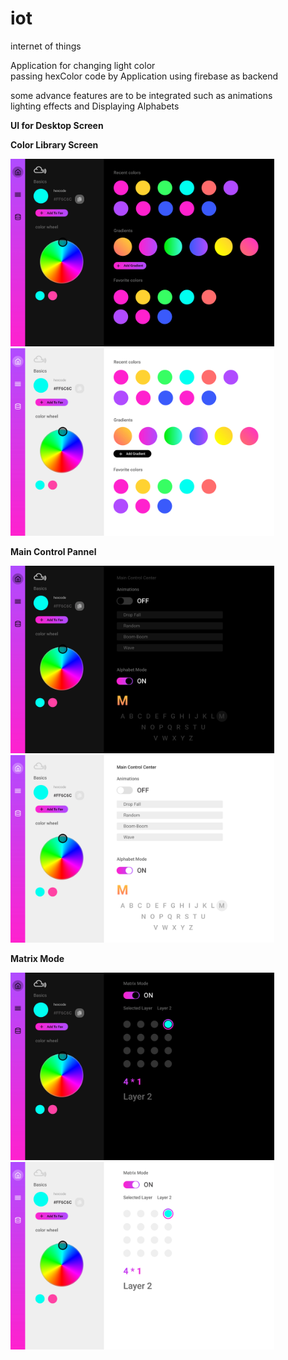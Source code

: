 # iot
internet of things

Application for changing light color <br>
passing hexColor code by Application using firebase as backend <br>

some advance features are to be integrated such as animations <br>
lighting effects and Displaying Alphabets

<b>UI for Desktop Screen</b>

<b>Color Library Screen</b>

<img src="screenshots/Desktop/Desktop-ColorLibDK.jpg" height=300> <img src="screenshots/Desktop/Desktop-ColorLibLT.jpg" height=300>


<b>Main Control Pannel</b>

<img src="screenshots/Desktop/Desktop-controlPannelDK.jpg" height=300>
<img src="screenshots/Desktop/Desktop-controlPannelLT.jpg" height=300>

<b>Matrix Mode</b>

<img src="screenshots/Desktop/Desktop-MatrixDK.jpg" height=300>
<img src="screenshots/Desktop/Desktop-MatrixLT.jpg" height=300>


